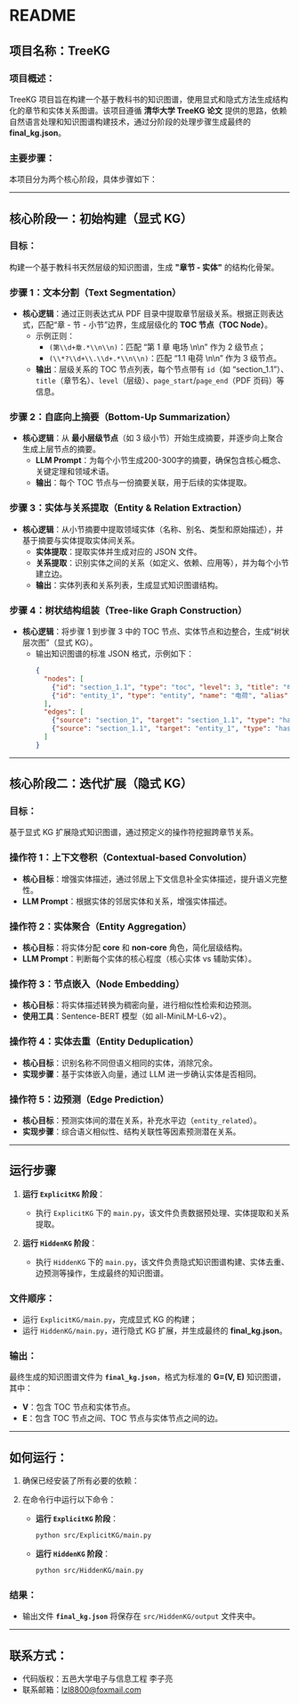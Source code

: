 # README

## 项目名称：TreeKG

### 项目概述：
TreeKG 项目旨在构建一个基于教科书的知识图谱，使用显式和隐式方法生成结构化的章节和实体关系图谱。该项目遵循 **清华大学 TreeKG 论文** 提供的思路，依赖自然语言处理和知识图谱构建技术，通过分阶段的处理步骤生成最终的 **final_kg.json**。

### 主要步骤：
本项目分为两个核心阶段，具体步骤如下：

---

## 核心阶段一：**初始构建（显式 KG）**

### 目标：
构建一个基于教科书天然层级的知识图谱，生成 **"章节 - 实体"** 的结构化骨架。

### 步骤 1：**文本分割（Text Segmentation）**
- **核心逻辑**：通过正则表达式从 PDF 目录中提取章节层级关系。根据正则表达式，匹配“章 - 节 - 小节”边界，生成层级化的 **TOC 节点（TOC Node）**。
  - 示例正则：
    - `(第\\d+章.*\\n\\n)`：匹配 “第 1 章 电场 \n\n” 作为 2 级节点；
    - `(\\*?\\d+\\.\\d+.*\\n\\n)`：匹配 “1.1 电荷 \n\n” 作为 3 级节点。
  - **输出**：层级关系的 TOC 节点列表，每个节点带有 `id`（如 “section_1.1”）、`title`（章节名）、`level`（层级）、`page_start`/`page_end`（PDF 页码）等信息。

### 步骤 2：**自底向上摘要（Bottom-Up Summarization）**
- **核心逻辑**：从 **最小层级节点**（如 3 级小节）开始生成摘要，并逐步向上聚合生成上层节点的摘要。
  - **LLM Prompt**：为每个小节生成200-300字的摘要，确保包含核心概念、关键定理和领域术语。
  - **输出**：每个 TOC 节点与一份摘要关联，用于后续的实体提取。

### 步骤 3：**实体与关系提取（Entity & Relation Extraction）**
- **核心逻辑**：从小节摘要中提取领域实体（名称、别名、类型和原始描述），并基于摘要与实体提取实体间关系。
  - **实体提取**：提取实体并生成对应的 JSON 文件。
  - **关系提取**：识别实体之间的关系（如定义、依赖、应用等），并为每个小节建立边。
  - **输出**：实体列表和关系列表，生成显式知识图谱结构。

### 步骤 4：**树状结构组装（Tree-like Graph Construction）**
- **核心逻辑**：将步骤 1 到步骤 3 中的 TOC 节点、实体节点和边整合，生成“树状层次图”（显式 KG）。
  - 输出知识图谱的标准 JSON 格式，示例如下：
    ```json
    {
      "nodes": [
        {"id": "section_1.1", "type": "toc", "level": 3, "title": "电荷", "summary": "..."},
        {"id": "entity_1", "type": "entity", "name": "电荷", "alias": [], "type": "物理概念", "description": "...", "section_id": "section_1.1", ...}
      ],
      "edges": [
        {"source": "section_1", "target": "section_1.1", "type": "has_subsection"},
        {"source": "section_1.1", "target": "entity_1", "type": "has_entity"}
      ]
    }
    ```

---

## 核心阶段二：**迭代扩展（隐式 KG）**

### 目标：
基于显式 KG 扩展隐式知识图谱，通过预定义的操作符挖掘跨章节关系。

### 操作符 1：**上下文卷积（Contextual-based Convolution）**
- **核心目标**：增强实体描述，通过邻居上下文信息补全实体描述，提升语义完整性。
- **LLM Prompt**：根据实体的邻居实体和关系，增强实体描述。

### 操作符 2：**实体聚合（Entity Aggregation）**
- **核心目标**：将实体分配 **core** 和 **non-core** 角色，简化层级结构。
- **LLM Prompt**：判断每个实体的核心程度（核心实体 vs 辅助实体）。

### 操作符 3：**节点嵌入（Node Embedding）**
- **核心目标**：将实体描述转换为稠密向量，进行相似性检索和边预测。
- **使用工具**：Sentence-BERT 模型（如 all-MiniLM-L6-v2）。

### 操作符 4：**实体去重（Entity Deduplication）**
- **核心目标**：识别名称不同但语义相同的实体，消除冗余。
- **实现步骤**：基于实体嵌入向量，通过 LLM 进一步确认实体是否相同。

### 操作符 5：**边预测（Edge Prediction）**
- **核心目标**：预测实体间的潜在关系，补充水平边（`entity_related`）。
- **实现步骤**：综合语义相似性、结构关联性等因素预测潜在关系。

---

## 运行步骤

1. **运行 `ExplicitKG` 阶段**：
   - 执行 `ExplicitKG` 下的 `main.py`，该文件负责数据预处理、实体提取和关系提取。

2. **运行 `HiddenKG` 阶段**：
   - 执行 `HiddenKG` 下的 `main.py`，该文件负责隐式知识图谱构建、实体去重、边预测等操作，生成最终的知识图谱。

### 文件顺序：
- 运行 `ExplicitKG/main.py`，完成显式 KG 的构建；
- 运行 `HiddenKG/main.py`，进行隐式 KG 扩展，并生成最终的 **final_kg.json**。

### 输出：
最终生成的知识图谱文件为 **`final_kg.json`**，格式为标准的 **G=(V, E)** 知识图谱，其中：
- **V**：包含 TOC 节点和实体节点。
- **E**：包含 TOC 节点之间、TOC 节点与实体节点之间的边。

---

## 如何运行：

1. 确保已经安装了所有必要的依赖：
   


2. 在命令行中运行以下命令：
   - **运行 `ExplicitKG` 阶段**：
     ```bash
     python src/ExplicitKG/main.py
     ```

   - **运行 `HiddenKG` 阶段**：
     ```bash
     python src/HiddenKG/main.py
     ```

### 结果：
- 输出文件 **`final_kg.json`** 将保存在 `src/HiddenKG/output` 文件夹中。

---

## 联系方式：
- 代码版权：五邑大学电子与信息工程 李子亮
- 联系邮箱：lzl8800@foxmail.com


